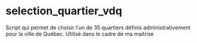 # selection_quartier_vdq

Script qui permet de choisir l'un de 35 quartiers définis administrativement pour la ville de Québec. Utilisé dans le cadre de ma maitrise
